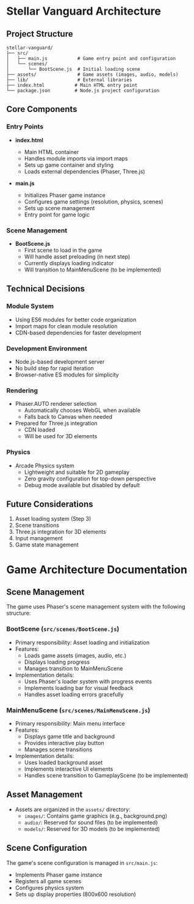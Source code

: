 # Stellar Vanguard Architecture

## Project Structure
```
stellar-vanguard/
├── src/
│   ├── main.js           # Game entry point and configuration
│   └── scenes/
│       └── BootScene.js  # Initial loading scene
├── assets/               # Game assets (images, audio, models)
├── lib/                  # External libraries
├── index.html           # Main HTML entry point
└── package.json         # Node.js project configuration
```

## Core Components

### Entry Points
- **index.html**
  - Main HTML container
  - Handles module imports via import maps
  - Sets up game container and styling
  - Loads external dependencies (Phaser, Three.js)

- **main.js**
  - Initializes Phaser game instance
  - Configures game settings (resolution, physics, scenes)
  - Sets up scene management
  - Entry point for game logic

### Scene Management
- **BootScene.js**
  - First scene to load in the game
  - Will handle asset preloading (in next step)
  - Currently displays loading indicator
  - Will transition to MainMenuScene (to be implemented)

## Technical Decisions

### Module System
- Using ES6 modules for better code organization
- Import maps for clean module resolution
- CDN-based dependencies for faster development

### Development Environment
- Node.js-based development server
- No build step for rapid iteration
- Browser-native ES modules for simplicity

### Rendering
- Phaser.AUTO renderer selection
  - Automatically chooses WebGL when available
  - Falls back to Canvas when needed
- Prepared for Three.js integration
  - CDN loaded
  - Will be used for 3D elements

### Physics
- Arcade Physics system
  - Lightweight and suitable for 2D gameplay
  - Zero gravity configuration for top-down perspective
  - Debug mode available but disabled by default

## Future Considerations
1. Asset loading system (Step 3)
2. Scene transitions
3. Three.js integration for 3D elements
4. Input management
5. Game state management

# Game Architecture Documentation

## Scene Management
The game uses Phaser's scene management system with the following structure:

### BootScene (`src/scenes/BootScene.js`)
- Primary responsibility: Asset loading and initialization
- Features:
  - Loads game assets (images, audio, etc.)
  - Displays loading progress
  - Manages transition to MainMenuScene
- Implementation details:
  - Uses Phaser's loader system with progress events
  - Implements loading bar for visual feedback
  - Handles asset loading errors gracefully

### MainMenuScene (`src/scenes/MainMenuScene.js`)
- Primary responsibility: Main menu interface
- Features:
  - Displays game title and background
  - Provides interactive play button
  - Manages scene transitions
- Implementation details:
  - Uses loaded background asset
  - Implements interactive UI elements
  - Handles scene transition to GameplayScene (to be implemented)

## Asset Management
- Assets are organized in the `assets/` directory:
  - `images/`: Contains game graphics (e.g., background.png)
  - `audio/`: Reserved for sound files (to be implemented)
  - `models/`: Reserved for 3D models (to be implemented)

## Scene Configuration
The game's scene configuration is managed in `src/main.js`:
- Implements Phaser game instance
- Registers all game scenes
- Configures physics system
- Sets up display properties (800x600 resolution)
